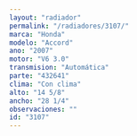 ```yaml
---
layout: "radiador"
permalink: "/radiadores/3107/"
marca: "Honda"
modelo: "Accord"
ano: "2007"
motor: "V6 3.0"
transmision: "Automática"
parte: "432641"
clima: "Con clima"
alto: "14 5/8"
ancho: "28 1/4"
observaciones: ""
id: "3107"
---
```


